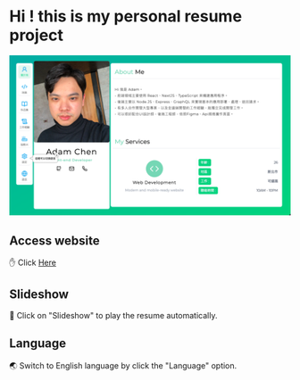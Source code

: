 # Hi ! this is my personal resume project

![image](./src/static/images/MyResume.png)

## Access website
✋ Click [Here](https://adam8130.github.io/ME)

## Slideshow
🚀 Click on "Slideshow" to play the resume automatically.

## Language
🌏 Switch to English language by click the "Language" option.